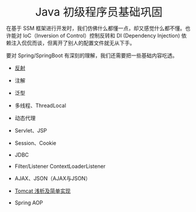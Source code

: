 <p align="center">
   <a style="font-size:30px;"> Java 初级程序员基础巩固 </a>

</p>


在基于 SSM 框架进行开发时，我们仿佛什么都懂一点，却又感觉什么都不懂。也许能对 IoC（Inversion of Control）控制反转和 DI (Dependency Injection) 依赖注入侃侃而谈，但离开了别人的配置文件就无从下手。


要对 Spring/SpringBoot 有深刻的理解，我们还需要把一些基础内容吃透。


- [反射](/content/java/java-basic/reflect/reflect.md)

- 注解
<!-- - (/content/java/java-basic/annotation/annotation.md) -->

- 泛型

- 多线程、ThreadLocal

- 动态代理

- Servlet、JSP

- Session、Cookie

- JDBC

- Filter/Listener  ContextLoaderListener
  
- AJAX、JSON（AJAX与JSON）

- [Tomcat 浅析及简单实现](/content/demo/tomcat/tomcat.md)

- Spring AOP